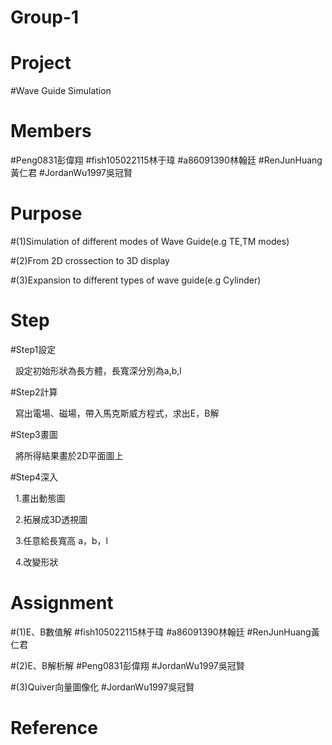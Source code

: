 # Group-1
# Project
#Wave Guide Simulation
# Members
#Peng0831彭偉翔
#fish105022115林于瑋
#a86091390林翰廷
#RenJunHuang黃仁君
#JordanWu1997吳冠賢
# Purpose
#(1)Simulation of different modes of Wave Guide(e.g TE,TM modes)

#(2)From 2D crossection to 3D display

#(3)Expansion to different types of wave guide(e.g Cylinder)

# Step

#Step1設定

   設定初始形狀為長方體，長寬深分別為a,b,l

#Step2計算

   寫出電場、磁場，帶入馬克斯威方程式，求出E，B解

#Step3畫圖

   將所得結果畫於2D平面圖上
   
#Step4深入

   1.畫出動態圖
   
   2.拓展成3D透視圖
   
   3.任意給長寬高 a，b，l
   
   
   4.改變形狀
   

# Assignment
#(1)E、B數值解
#fish105022115林于瑋
#a86091390林翰廷
#RenJunHuang黃仁君

#(2)E、B解析解
#Peng0831彭偉翔
#JordanWu1997吳冠賢

#(3)Quiver向量圖像化
#JordanWu1997吳冠賢

# Reference
